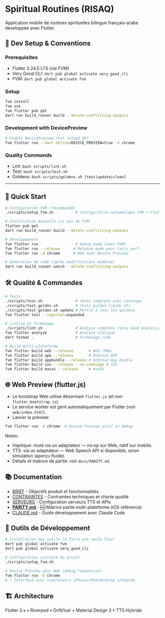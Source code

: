 # Spiritual Routines (RISAQ)

Application mobile de routines spirituelles bilingue français-arabe développée avec Flutter.

## 🚀 Dev Setup & Conventions

### Prerequisites
- Flutter 3.24.5 LTS (via FVM)
- Very Good CLI: `dart pub global activate very_good_cli`
- FVM: `dart pub global activate fvm`

### Setup
```bash
fvm install
fvm use
fvm flutter pub get
dart run build_runner build --delete-conflicting-outputs
```

### Development with DevicePreview
```bash
# Enable DevicePreview (hot reload OK)
fvm flutter run --dart-define=DEVICE_PREVIEW=true -d chrome
```

### Quality Commands
- Lint: `bash scripts/lint.sh`
- Test: `bash scripts/test.sh`
- Goldens: `bash scripts/goldens.sh [test|update|clean]`

---

## 🚀 Quick Start

```bash
# Configuration FVM (recommandé)
./scripts/setup_fvm.sh          # Configuration automatique FVM + Flutter 3.32.8

# Installation manuelle (si pas de FVM)
flutter pub get
dart run build_runner build --delete-conflicting-outputs

# Développement
fvm flutter run                 # Debug mode (avec FVM)
fvm flutter run --release      # Release mode pour tests perf
fvm flutter run -d chrome      # Web avec Device Preview

# Génération de code (après modifications modèles)
dart run build_runner watch --delete-conflicting-outputs
```

## 🛠 Qualité & Commandes

```bash
# Tests
./scripts/test.sh               # Tests complets avec coverage
./scripts/test_golden.sh        # Tests golden (rendu UI)
./scripts/test_golden.sh update # Mettre à jour les goldens
fvm flutter test --reporter=expanded

# Linting et formatage
./scripts/lint.sh               # Analyse complète (Very Good Analysis)
fvm flutter analyze             # Analyse statique
dart format .                   # Formatage code

# Build multi-plateforme
fvm flutter build web --release       # Web (PWA)
fvm flutter build apk --release       # Android APK
fvm flutter build appbundle --release # Android App Bundle  
fvm flutter build ios --release --no-codesign # iOS
fvm flutter build macos --release     # macOS
```

## 🌐 Web Preview (flutter.js)

- Le bootstrap Web utilise désormais `flutter.js` (et non `flutter_bootstrap.js`).
- Le service worker est géré automatiquement par Flutter (voir `web/index.html`).
- Lancer la preview:

```bash
fvm flutter run -d chrome  # Device Preview actif en debug
```

Notes:
- Haptique: routé via un adaptateur — no‑op sur Web, natif sur mobile.
- TTS: via un adaptateur — Web Speech API si disponible, sinon simulation (aperçu fluide).
- Détails et matrice de parité: voir `docs/PARITY.md`.

## 📚 Documentation

- [BRIEF](docs/BRIEF.md) - Objectifs produit et fonctionnalités
- [CONTRAINTES](docs/CONTRAINTES.md) - Contraintes techniques et charte qualité
- [SERVEURS](docs/SERVEURS.md) - Configuration serveurs TTS et APIs
- [**PARITY.md**](docs/PARITY.md) - 🆕 Matrice parité multi-plateforme (iOS référence)
- [CLAUDE.md](CLAUDE.md) - Guide développement avec Claude Code

## 🔧 Outils de Développement

```bash
# Installation des outils (à faire une seule fois)
dart pub global activate fvm
dart pub global activate very_good_cli

# Configuration initiale du projet
./scripts/setup_fvm.sh

# Device Preview pour Web (debug responsive)
fvm flutter run -d chrome
# → Interface avec simulateurs iPhone/iPad/Desktop intégrée
```

## 🏗 Architecture

Flutter 3.x • Riverpod • Drift/Isar • Material Design 3 • TTS Hybride
